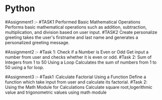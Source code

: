 # Python
#Assignment1 :- 
#TASK1 Performed Basic Mathematical Operations
Performs basic mathematical operations such as addition, subtraction, multiplication, and division based on user input.
#TASK2 Create personalize greeting
takes the user's firstname and last name and generates a personalized greeting message.

#Assignment2 :- 
#Task 1: Check if a Number is Even or Odd
Get input a number from user and checks whether it is even or odd.
#Task 2: Sum of Integers from 1 to 50 Using a Loop
Calculates the sum of numbers from 1 to 50 using a for loop.

#Assignment3 :- 
#Task1 :Calculate Factorial Using a Function
Define a function which take input from user and calculate its factorial.
#Task 2: Using the Math Module for Calculations
Calculate square root,logerithmic value and trigonometric values using math module
